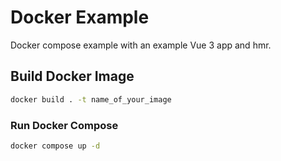 # Docker Example

Docker compose example with an example Vue 3 app and hmr.

## Build Docker Image

```sh
docker build . -t name_of_your_image
```

### Run Docker Compose

```sh
docker compose up -d
```

